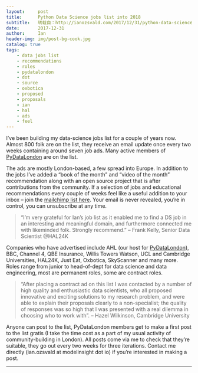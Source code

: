```yaml
---
layout:     post
title:      Python Data Science jobs list into 2018
subtitle:   转载自：http://ianozsvald.com/2017/12/31/python-data-science-jobs-list-into-2018/
date:       2017-12-31
author:     Ian
header-img: img/post-bg-cook.jpg
catalog: true
tags:
    - data jobs list
    - recommendations
    - roles
    - pydatalondon
    - dot
    - source
    - oxbotica
    - proposed
    - proposals
    - ian
    - hal
    - ads
    - feel
---
```


I’ve been building my data-science jobs list for a couple of years now. Almost 800 folk are on the list, they receive an email update once every two weeks containing around seven job ads. Many active members of [PyDataLondon](http://www.meetup.com/PyData-London-Meetup) are on the list.

The ads are mostly London-based, a few spread into Europe. In addition to the jobs I’ve added a “book of the month” and “video of the month” recommendation along with an open source project that is after contributions from the community. If a selection of jobs and educational recommendations every couple of weeks feel like a useful addition to your inbox – join the [mailchimp list here](http://eepurl.com/8QFHD). Your email is never revealed, you’re in control, you can unsubscribe at any time.

> “I’m very grateful for Ian’s job list as it enabled me to find a DS job in an interesting and meaningful domain, and furthermore connected me with likeminded folk. Strongly recommend.” – Frank Kelly, Senior Data Scientist @HAL24K

Companies who have advertised include AHL (our host for [PyDataLondon](https://www.meetup.com/PyData-London-Meetup)), BBC, Channel 4, QBE Insurance, Willis Towers Watson, UCL and Cambridge Universities, HAL24K, Just Eat, Oxbotica, SkyScanner and many more. Roles range from junior to head-of-dept for data science and data engineering, most are permanent roles, some are contract roles.

> “After placing a contract ad on this list I was contacted by a number of high quality and enthusiastic data scientists, who all proposed innovative and exciting solutions to my research problem, and were able to explain their proposals clearly to a non-specialist; the quality of responses was so high that I was presented with a real dilemma in choosing who to work with”. – Hazel Wilkinson, Cambridge University

Anyone can post to the list, PyDataLondon members get to make a first post to the list gratis (I take the time cost as a part of my usual activity of community-building in London). All posts come via me to check that they’re suitable, they go out every two weeks for three iterations. Contact me directly (ian.ozsvald at modelinsight dot io) if you’re interested in making a post.

---

